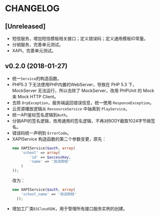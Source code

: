 # CHANGELOG

## [Unreleased]

* 短信服务，增加短信模板相关接口；定义错误码；定义通用模板ID常量。
* 分销服务，完善单元测试。
* XAPI，完善单元测试。


## v0.2.0 (2018-01-27)

* 统一`Service`的构造函数。
* PHP5.3 下无法使用PHP内置的WebServer，导致在 PHP 5.3 下，MockServer 无法运行，所以去除了 MockServer，改用 PHPUnit 的 Mock 来 Mock HTTP Client。
* 去除 `DrpException`，服务端返回错误信息，统一使用 `ResponseException`。
* 云资源播放逻辑从 `RessourceService` 中抽离到 `PlayService`。
* 统一API鉴权签名逻辑到`Auth`。
* 分销API的签名逻辑，改用通用的签名逻辑，不再对BODY截取1024字节做签名。
* 错误码统一声明到 `ErrorCode`。
* XAPIService 构造函数的第二个参数变更，原先：
  ```php
  new XAPIService($auth, array(
      'school' => array(
          'id' => $accessKey,
          'name' => '测试网校'
      )
  ));
  ```
  改为：
  ```php
  new XAPIService($auth, array(
      'school_name' => '测试网校'
    ));
  ```
* 增加工厂类`ESCloudSDK`，用于管理所有接口服务实例的创建。

